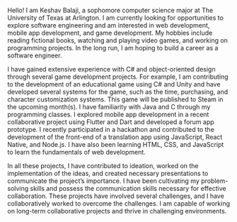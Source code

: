Hello! I am Keshav Balaji, a sophomore computer science major at The University of Texas at Arlington. I am currently looking for opportunities to explore 
software engineering and am interested in web development, mobile app development, and game development. My hobbies include reading fictional books, watching and playing video games, 
and working on programming projects. In the long run, I am hoping to build a career as a software engineer.

I have gained extensive experience with C# and object-oriented design through several game development projects. For example, I am contributing to the development of an educational 
game using C# and Unity and have developed several systems for the game, such as the time, purchasing, and character customization systems. This game will be published to Steam in the upcoming month(s). I have familiarity with Java and C through my programming classes. I explored mobile app development in a recent collaborative project using Flutter and Dart and developed a forum app prototype. I recently participated in a hackathon and contributed to the development of the front-end of a translation app using JavaScript, React Native, and Node.js. I have also been learning HTML, CSS, and JavaScript to learn the fundamentals of web development.

In all these projects, I have contributed to ideation, worked on the implementation of the ideas, and created necessary presentations to communicate the project’s importance. I 
have been cultivating my problem-solving skills and possess the communication skills necessary for effective collaboration. These projects have involved several challenges, and 
I have collaboratively worked to overcome the challenges. I am capable of working on long-term collaborative projects and thrive in challenging environments.
